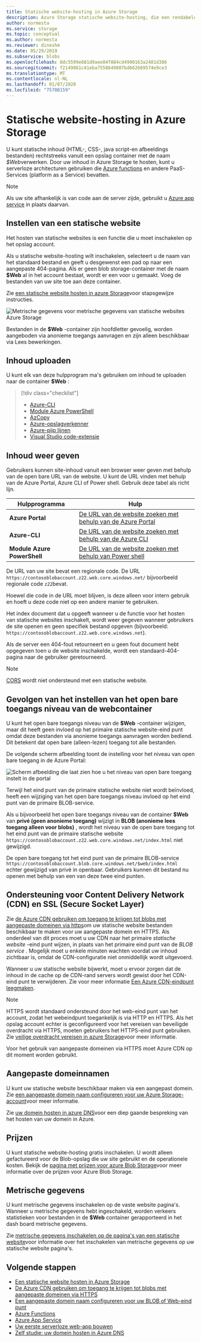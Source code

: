 ```yaml
---
title: Statische website-hosting in Azure Storage
description: Azure Storage statische website-hosting, die een rendabele en schaal bare oplossing biedt voor het hosten van moderne webtoepassingen.
author: normesta
ms.service: storage
ms.topic: conceptual
ms.author: normesta
ms.reviewer: dineshm
ms.date: 05/29/2019
ms.subservice: blobs
ms.openlocfilehash: 8dc5599e681d9aee84f884cd4990163a2481d386
ms.sourcegitcommit: f2149861c41eba7558649807bd662669574e9ce3
ms.translationtype: MT
ms.contentlocale: nl-NL
ms.lasthandoff: 01/07/2020
ms.locfileid: "75708159"
---
```

# <a name="static-website-hosting-in-azure-storage"></a>Statische website-hosting in Azure Storage

U kunt statische inhoud (HTML-, CSS-, java script-en afbeeldings bestanden) rechtstreeks vanuit een opslag container met de naam *$Web*verwerken. Door uw inhoud in Azure Storage te hosten, kunt u serverloze architecturen gebruiken die [Azure functions](/azure/azure-functions/functions-overview) en andere PaaS-Services (platform as a Service) bevatten.

> [!NOTE]
> Als uw site afhankelijk is van code aan de server zijde, gebruikt u [Azure app service](/azure/app-service/overview) in plaats daarvan.

## <a name="setting-up-a-static-website"></a>Instellen van een statische website

Het hosten van statische websites is een functie die u moet inschakelen op het opslag account.

Als u statische website-hosting wilt inschakelen, selecteert u de naam van het standaard bestand en geeft u desgewenst een pad op naar een aangepaste 404-pagina. Als er geen blob storage-container met de naam **$Web** al in het account bestaat, wordt er een voor u gemaakt. Voeg de bestanden van uw site toe aan deze container.

Zie [een statische website hosten in azure Storage](storage-blob-static-website-how-to.md)voor stapsgewijze instructies.

![Metrische gegevens voor metrische gegevens van statische websites Azure Storage](./media/storage-blob-static-website/storage-blob-static-website-blob-container.png)

Bestanden in de **$Web** -container zijn hoofdletter gevoelig, worden aangeboden via anonieme toegangs aanvragen en zijn alleen beschikbaar via Lees bewerkingen.

## <a name="uploading-content"></a>Inhoud uploaden

U kunt elk van deze hulpprogram ma's gebruiken om inhoud te uploaden naar de container **$Web** :

> [!div class="checklist"]
> * [Azure-CLI](storage-blob-static-website-how-to.md#cli)
> * [Module Azure PowerShell](storage-blob-static-website-how-to.md#powershell)
> * [AzCopy](../common/storage-use-azcopy-v10.md)
> * [Azure-opslagverkenner](https://azure.microsoft.com/features/storage-explorer/)
> * [Azure-pijp lijnen](https://azure.microsoft.com/services/devops/pipelines/)
> * [Visual Studio code-extensie](/azure/javascript/tutorial-vscode-static-website-node-01)

## <a name="viewing-content"></a>Inhoud weer geven

Gebruikers kunnen site-inhoud vanuit een browser weer geven met behulp van de open bare URL van de website. U kunt de URL vinden met behulp van de Azure Portal, Azure CLI of Power shell. Gebruik deze tabel als richt lijn.

|Hulpprogramma| Hulp |
|----|----|
|**Azure Portal** | [De URL van de website zoeken met behulp van de Azure Portal](storage-blob-static-website-how-to.md#portal-find-url) |
|**Azure-CLI** | [De URL van de website zoeken met behulp van de Azure CLI](storage-blob-static-website-how-to.md#cli-find-url) |
|**Module Azure PowerShell** | [De URL van de website zoeken met behulp van Power shell](storage-blob-static-website-how-to.md#powershell-find-url) |

De URL van uw site bevat een regionale code. De URL `https://contosoblobaccount.z22.web.core.windows.net/` bijvoorbeeld regionale code `z22`bevat.

Hoewel die code in de URL moet blijven, is deze alleen voor intern gebruik en hoeft u deze code niet op een andere manier te gebruiken.

Het index document dat u opgeeft wanneer u de functie voor het hosten van statische websites inschakelt, wordt weer gegeven wanneer gebruikers de site openen en geen specifiek bestand opgeven (bijvoorbeeld: `https://contosoblobaccount.z22.web.core.windows.net`).  

Als de server een 404-fout retourneert en u geen fout document hebt opgegeven toen u de website inschakelde, wordt een standaard-404-pagina naar de gebruiker geretourneerd.

> [!NOTE]
> [CORS](https://docs.microsoft.com/rest/api/storageservices/cross-origin-resource-sharing--cors--support-for-the-azure-storage-services) wordt niet ondersteund met een statische website.

## <a name="impact-of-the-setting-the-public-access-level-of-the-web-container"></a>Gevolgen van het instellen van het open bare toegangs niveau van de webcontainer

U kunt het open bare toegangs niveau van de **$Web** -container wijzigen, maar dit heeft geen invloed op het primaire statische website-eind punt omdat deze bestanden via anonieme toegangs aanvragen worden bediend. Dit betekent dat open bare (alleen-lezen) toegang tot alle bestanden.

De volgende scherm afbeelding toont de instelling voor het niveau van open bare toegang in de Azure Portal:

![Scherm afbeelding die laat zien hoe u het niveau van open bare toegang instelt in de portal](./media/storage-manage-access-to-resources/storage-manage-access-to-resources-0.png)

Terwijl het eind punt van de primaire statische website niet wordt beïnvloed, heeft een wijziging van het open bare toegangs niveau invloed op het eind punt van de primaire BLOB-service.

Als u bijvoorbeeld het open bare toegangs niveau van de container **$Web** van **privé (geen anonieme toegang)** wijzigt in **BLOB (anonieme lees toegang alleen voor blobs)** , wordt het niveau van de open bare toegang tot het eind punt van de primaire statische website `https://contosoblobaccount.z22.web.core.windows.net/index.html` niet gewijzigd.

De open bare toegang tot het eind punt van de primaire BLOB-service `https://contosoblobaccount.blob.core.windows.net/$web/index.html` echter gewijzigd van privé in openbaar. Gebruikers kunnen dit bestand nu openen met behulp van een van deze twee eind punten.

## <a name="content-delivery-network-cdn-and-secure-socket-layer-ssl-support"></a>Ondersteuning voor Content Delivery Network (CDN) en SSL (Secure Socket Layer)

Zie [de Azure CDN gebruiken om toegang te krijgen tot blobs met aangepaste domeinen via https](storage-https-custom-domain-cdn.md)om uw statische website bestanden beschikbaar te maken voor uw aangepaste domein en HTTPS. Als onderdeel van dit proces moet u uw CDN naar het primaire *statische website* -eind punt wijzen, in plaats van het primaire eind punt van de *BLOB service* . Mogelijk moet u enkele minuten wachten voordat uw inhoud zichtbaar is, omdat de CDN-configuratie niet onmiddellijk wordt uitgevoerd.

Wanneer u uw statische website bijwerkt, moet u ervoor zorgen dat de inhoud in de cache op de CDN-rand servers wordt gewist door het CDN-eind punt te verwijderen. Zie voor meer informatie [Een Azure CDN-eindpunt leegmaken](../../cdn/cdn-purge-endpoint.md).

> [!NOTE]
> HTTPS wordt standaard ondersteund door het web-eind punt van het account, zodat het webeindpunt toegankelijk is via HTTP en HTTPS. Als het opslag account echter is geconfigureerd voor het vereisen van beveiligde overdracht via HTTPS, moeten gebruikers het HTTPS-eind punt gebruiken. Zie [veilige overdracht vereisen in azure Storage](../common/storage-require-secure-transfer.md)voor meer informatie.
>
> Voor het gebruik van aangepaste domeinen via HTTPS moet Azure CDN op dit moment worden gebruikt.

## <a name="custom-domain-names"></a>Aangepaste domeinnamen

U kunt uw statische website beschikbaar maken via een aangepast domein. Zie [een aangepaste domein naam configureren voor uw Azure Storage-account](storage-custom-domain-name.md)voor meer informatie.

Zie [uw domein hosten in azure DNS](../../dns/dns-delegate-domain-azure-dns.md)voor een diep gaande bespreking van het hosten van uw domein in Azure.

## <a name="pricing"></a>Prijzen

U kunt statische website-hosting gratis inschakelen. U wordt alleen gefactureerd voor de Blob-opslag die uw site gebruikt en de operationele kosten. Bekijk de [pagina met prijzen voor azure Blob Storage](https://azure.microsoft.com/pricing/details/storage/blobs/)voor meer informatie over de prijzen voor Azure Blob Storage.

## <a name="metrics"></a>Metrische gegevens

U kunt metrische gegevens inschakelen op de vaste website pagina's. Wanneer u metrische gegevens hebt ingeschakeld, worden verkeers statistieken voor bestanden in de **$Web** container gerapporteerd in het dash board metrische gegevens.

Zie [metrische gegevens inschakelen op de pagina's van een statische website](storage-blob-static-website-how-to.md#metrics)voor informatie over het inschakelen van metrische gegevens op uw statische website pagina's.

## <a name="next-steps"></a>Volgende stappen

* [Een statische website hosten in Azure Storage](storage-blob-static-website-how-to.md)
* [De Azure CDN gebruiken om toegang te krijgen tot blobs met aangepaste domeinen via HTTPS](storage-https-custom-domain-cdn.md)
* [Een aangepaste domein naam configureren voor uw BLOB of Web-eind punt](storage-custom-domain-name.md)
* [Azure Functions](/azure/azure-functions/functions-overview)
* [Azure App Service](/azure/app-service/overview)
* [Uw eerste serverloze web-app bouwen](https://docs.microsoft.com/azure/functions/tutorial-static-website-serverless-api-with-database)
* [Zelf studie: uw domein hosten in Azure DNS](../../dns/dns-delegate-domain-azure-dns.md)
